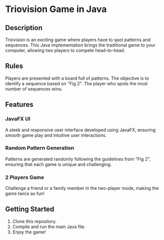 # Triovision Game in Java
## Description
Triovision is an exciting game where players have to spot patterns and sequences. This Java implementation brings the traditional game to your computer, allowing two players to compete head-to-head.

##   Rules
Players are presented with a board full of patterns.
The objective is to identify a sequence based on "Fig 2".
The player who spots the most number of sequences wins.

## Features
### JavaFX UI
A sleek and responsive user interface developed using JavaFX, ensuring smooth game play and intuitive user interactions.

### Random Pattern Generation
Patterns are generated randomly following the guidelines from "Fig 2", ensuring that each game is unique and challenging.

### 2 Players Game
Challenge a friend or a family member in the two-player mode, making the game twice as fun!

## Getting Started
1. Clone this repository.
2. Compile and run the main Java file.
3. Enjoy the game!